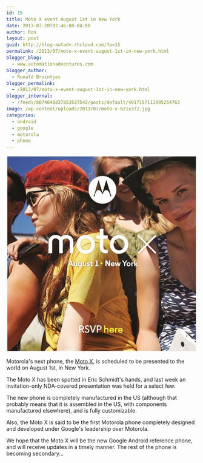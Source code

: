 ```yaml
---
id: 15
title: Moto X event August 1st in New York
date: 2013-07-20T02:46:00-04:00
author: Ron
layout: post
guid: http://blog-autadv.rhcloud.com/?p=15
permalink: /2013/07/moto-x-event-august-1st-in-new-york.html
blogger_blog:
  - www.automationadventures.com
blogger_author:
  - Ronald Bruintjes
blogger_permalink:
  - /2013/07/moto-x-event-august-1st-in-new-york.html
blogger_internal:
  - /feeds/8074648837853537542/posts/default/4917157111995254763
image: /wp-content/uploads/2013/07/moto-x-621x372.jpg
categories:
  - android
  - google
  - motorola
  - phone
---
```

![](/wp-content/uploads/2013/07/moto-x.jpg)

Motorola's next phone, the [Moto X](https://mediacenter.motorola.com/News-Bytes/Moto-X-The-First-Smartphone-Assembled-in-the-USA-3c2e.aspx), is scheduled to be presented to the world on August 1st, in New York.

The Moto X has been spotted in Eric Schmidt's hands, and last week an invitation-only NDA-covered presentation was held for a select few.

The new phone is completely manufactured in the US (although that probably means that it is assembled in the US, with components manufactured elsewhere), and is fully customizable.

Also, the Moto X is said to be the first Motorola phone completely designed and developed under Google's leadership over Motorola.

We hope that the Moto X will be the new Google Android reference phone, and will receive updates in a timely manner. The rest of the phone is becoming secondary...